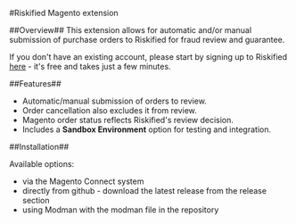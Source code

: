 
#Riskified Magento extension

##Overview##
This extension allows for automatic and/or manual submission of purchase orders to Riskified for fraud review and guarantee.

If you don't have an existing account, please start by signing up to Riskified [here](https://www.riskified.com) - it's free and takes just a few minutes.

##Features##

* Automatic/manual submission of orders to review.
* Order cancellation also excludes it from review.
* Magento order status reflects Riskified's review decision.
* Includes a **Sandbox Environment** option for testing and integration.


##Installation##

Available options:

* via the Magento Connect system
* directly from github - download the latest release from the release section
* using Modman with the modman file in the repository
